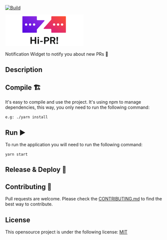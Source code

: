 [![Build](https://github.com/nbentoneves/hi-pr/actions/workflows/build.yml/badge.svg)](https://github.com/nbentoneves/hi-pr/actions/workflows/build.yml)

<img src="./logo.png?raw=true" />

Notification Widget to notify you about new PRs 🚀

## Description

<!-- TODO: Describe the API -->

## Compile 🏗️

It's easy to compile and use the project. It's using npm to manage dependencies,
this way, you only need to run the following command:

```
e.g: ./yarn install
```

## Run ▶️

To run the application you will need to run the following command:

```
yarn start
```

## Release & Deploy 🚀

<!-- TODO: Describe the API -->

## Contributing 🙌

Pull requests are welcome. Please check the [CONTRIBUTING.md] to find the best way to contribute.

## License

This opensource project is under the following license: [MIT]

[contributing.md]: https://github.com/nbentoneves/hi-pr/blob/main/CONTRIBUTING.md
[mit]: https://github.com/nbentoneves/hi-pr/blob/main/LICENSE.txt
